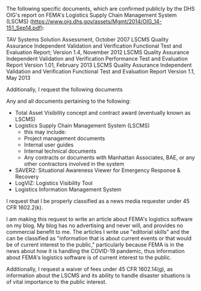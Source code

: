 The following specific documents, which are confirmed publicly by the DHS OIG's report on FEMA's Logistics Supply Chain Management System (LSCMS) (https://www.oig.dhs.gov/assets/Mgmt/2014/OIG_14-151_Sep14.pdf):

TAV Systems Solution Assessment, October 2007
LSCMS Quality Assurance Independent Validation and Verification Functional Test and Evaluation Report; Version 1.4, November 2012
LSCMS Quality Assurance Independent Validation and Verification Performance Test and Evaluation Report Version 1.01, February 2013
LSCMS Quality Assurance Independent Validation and Verification Functional Test and Evaluation Report Version 1.1, May 2013

Additionally, I request the following documents

Any and all documents pertaining to the following:
- Total Asset Visibility concept and contract award (eventually known as LSCMS)
- Logistics Supply Chain Management System (LSCMS)
  - this may include:
  - Project management documents
  - Internal user guides
  - Internal technical documents
  - Any contracts or documents with Manhattan Associates, BAE, or any other contractors involved in the system
- SAVER2: Situational Awareness Viewer for Emergency Response & Recovery
- LogVIZ: Logistics Visibility Tool 
- Logistics Information Management System

<!-- the LSCMS as it relates to the COVID-19 pandemic on my blog. -->


I request that I be properly classified as a news media requester under 45 CFR 1602.2(k).

I am making this request to write an article about FEMA's logistics software on my blog.
My blog has no advertising and never will, and provides no commercial benefit to me.
The articles I write use "editorial skills" and the can be classified as "information that is about current events or that would be of current interest to the public," particularly because FEMA is in the news about how it is handling the COVID-19 pandemic, thus information about FEMA's logistics software is of current interest to the public.

Additionally, I request a waiver of fees under 45 CFR 1602.14(g), as information about the LSCMS and its ability to handle disaster situations is of vital importance to the public interest.